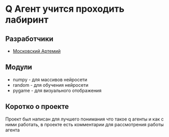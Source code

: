 # Q Агент учится проходить лабиринт
## Разработчики
 - [Московский Артемий](https://github.com/artemijMoskowsky)

## Модули
- numpy - для массивов нейросети
- random - для обучения нейросети
- pygame - для визуального отображения

## Коротко о проекте

Проект был написан для лучшего понимания что такое q агенты и как с ними работать, в проекте есть комментарии для рассмотрения работы агента
